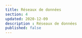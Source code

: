 ```yaml
---
title: Réseaux de données
section: 4
updated: 2020-12-09
description : Réseaux de données
published: false
---
```

